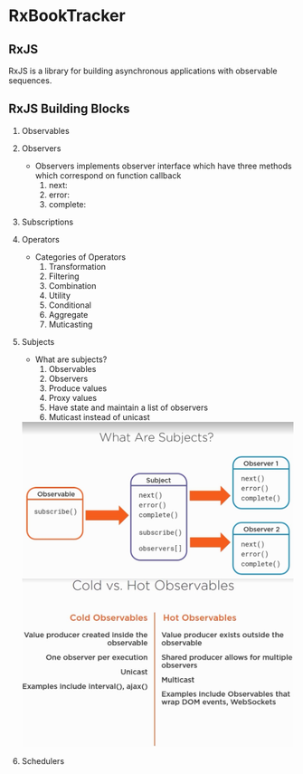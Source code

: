 # RxBookTracker

## RxJS

RxJS is a library for building asynchronous applications with observable sequences.

## RxJS Building Blocks

1.  Observables
1.  Observers
    -   Observers implements observer interface which have three methods which correspond on function callback
        1.  next:
        1.  error:
        1.  complete:
1.  Subscriptions
1.  Operators
    - Categories of Operators
        1. Transformation
        1. Filtering
        1. Combination
        1. Utility
        1. Conditional
        1. Aggregate
        1. Muticasting
1.  Subjects
    - What are subjects?
        1. Observables
        1. Observers
        1. Produce values
        1. Proxy values
        1. Have state and maintain a list of observers
        1. Muticast instead of unicast

    <img src="img/subject.JPG" width="500" >
    <img src="img/hot-cold-Observables.JPG" width="500" >
1.  Schedulers
